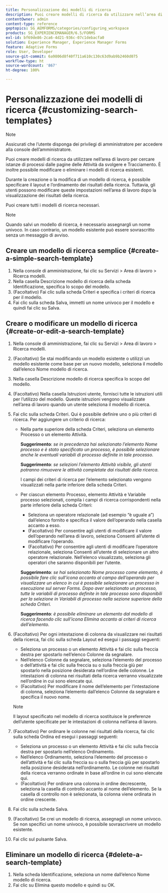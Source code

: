 ```yaml
---
title: Personalizzazione dei modelli di ricerca
description: Puoi creare modelli di ricerca da utilizzare nell’area di lavoro per cercare istanze di processi dalle pagine delle Attività da svolgere e Tracciamento. È inoltre possibile modificare o eliminare i modelli di ricerca esistenti.
contentOwner: admin
content-type: reference
geptopics: SG_AEMFORMS/categories/configuring_workspace
products: SG_EXPERIENCEMANAGER/6.5/FORMS
exl-id: bf69de86-2ca6-4d21-936c-07c1debacfa0
solution: Experience Manager, Experience Manager Forms
feature: Adaptive Forms
role: User, Developer
source-git-commit: 6a9806d8f40f711a610c130c63d9ab9b2460d075
workflow-type: ht
source-wordcount: '867'
ht-degree: 100%

---
```


# Personalizzazione dei modelli di ricerca {#customizing-search-templates}

>[!NOTE]
> 
> Assicurati che l’utente disponga dei privilegi di amministratore per accedere alla console dell’amministratore.

Puoi creare modelli di ricerca da utilizzare nell’area di lavoro per cercare istanze di processi dalle pagine delle Attività da svolgere e Tracciamento. È inoltre possibile modificare o eliminare i modelli di ricerca esistenti.

Durante la creazione o la modifica di un modello di ricerca, è possibile specificare il layout e l’ordinamento dei risultati della ricerca. Tuttavia, gli utenti possono modificare queste impostazioni nell’area di lavoro dopo la visualizzazione dei risultati della ricerca.

Puoi creare tutti i modelli di ricerca necessari.

>[!NOTE]
>
>Quando salvi un modello di ricerca, è necessario assegnargli un nome univoco. In caso contrario, un modello esistente può essere sovrascritto senza un messaggio di avviso.

## Creare un modello di ricerca semplice {#create-a-simple-search-template}

1. Nella console di amministrazione, fai clic su Servizi > Area di lavoro > Ricerca modelli.
1. Nella casella Descrizione modello di ricerca della scheda Identificazione, specifica lo scopo del modello.
1. (Facoltativo) Fai clic sulla scheda Criteri e specifica i criteri di ricerca per il modello.
1. Fai clic sulla scheda Salva, immetti un nome univoco per il modello e quindi fai clic su Salva.

## Creare o modificare un modello di ricerca {#create-or-edit-a-search-template}

1. Nella console di amministrazione, fai clic su Servizi > Area di lavoro > Ricerca modelli.
1. (Facoltativo) Se stai modificando un modello esistente o utilizzi un modello esistente come base per un nuovo modello, seleziona il modello dall’elenco Nome modello di ricerca.
1. Nella casella Descrizione modello di ricerca specifica lo scopo del modello.
1. (Facoltativo) Nella casella Istruzioni utente, fornisci tutte le istruzioni utili per l’utilizzo del modello. Queste istruzioni vengono visualizzate nell’area di lavoro quando un utente seleziona il modello di ricerca.
1. Fai clic sulla scheda Criteri. Qui è possibile definire uno o più criteri di ricerca. Per aggiungere un criterio di ricerca:

   * Nella parte superiore della scheda Criteri, seleziona un elemento Processo o un elemento Attività.

     **Suggerimento**: *se in precedenza hai selezionato l’elemento Nome processo e è stato specificato un processo, è possibile selezionare anche le eventuali variabili di processo definite in tale processo.*

     **Suggerimento**: *se selezioni l’elemento Attività visibile, gli utenti potranno rimuovere le attività completate dai risultati della ricerca.*

     I campi dei criteri di ricerca per l’elemento selezionato vengono visualizzati nella parte inferiore della scheda Criteri.

   * Per ciascun elemento Processo, elemento Attività e Variabile processo selezionati, compila i campi di ricerca corrispondenti nella parte inferiore della scheda Criteri:

      * Seleziona un operatore relazionale (ad esempio “è uguale a”) dall’elenco fornito e specifica il valore dell’operando nella casella accanto a esso.
      * (Facoltativo) Per consentire agli utenti di modificare il valore dell’operando nell’area di lavoro, seleziona Consenti all’utente di modificare l’operando.
      * (Facoltativo) Per consentire agli utenti di modificare l’operatore relazionale, seleziona Consenti all’utente di selezionare un altro operatore relazionale. Nell’elenco visualizzato, seleziona gli operatori che saranno disponibili per l’utente.

     **Suggerimento**: *se hai selezionato Nome processo come elemento, è possibile fare clic sull’icona accanto al campo dell’operando per visualizzare un elenco in cui è possibile selezionare un processo in esecuzione sul server Forms. Dopo aver selezionato un processo, tutte le variabili di processo definite in tale processo sono disponibili per la selezione in Variabili di processo nella sezione superiore della scheda Criteri.*

     **Suggerimento**: *è possibile eliminare un elemento dal modello di ricerca facendo clic sull’icona Elimina accanto ai criteri di ricerca dell’elemento.*

1. (Facoltativo) Per ogni intestazione di colonna da visualizzare nei risultati della ricerca, fai clic sulla scheda Layout ed esegui i passaggi seguenti:

   * Seleziona un processo o un elemento Attività e fai clic sulla freccia destra per spostarlo nell’elenco Colonne da segnalare.
   * Nell’elenco Colonne da segnalare, seleziona l’elemento del processo o dell’attività e fai clic sulla freccia su o sulla freccia giù per spostarlo nella posizione desiderata nell’ordine delle colonne. Le intestazioni di colonna nei risultati della ricerca verranno visualizzate nell’ordine in cui sono elencate qui.
   * (Facoltativo) Per modificare il nome dell’elemento per l’intestazione di colonna, seleziona l’elemento dall’elenco Colonne da segnalare e specifica il nuovo nome.

   >[!NOTE]
   >
   >Il layout specificato nel modello di ricerca sostituisce le preferenze dell’utente specificate per le intestazioni di colonna nell’area di lavoro.

1. (Facoltativo) Per ordinare le colonne nei risultati della ricerca, fai clic sulla scheda Ordina ed esegui i passaggi seguenti:

   * Seleziona un processo o un elemento Attività e fai clic sulla freccia destra per spostarlo nell’elenco Ordinamento.
   * Nell’elenco Ordinamento, seleziona l’elemento del processo o dell’attività e fai clic sulla freccia su o sulla freccia giù per spostarlo nella posizione desiderata nell’ordinamento. Le colonne nei risultati della ricerca verranno ordinate in base all’ordine in cui sono elencate qui.
   * (Facoltativo) Per ordinare una colonna in ordine decrescente, seleziona la casella di controllo accanto al nome dell’elemento. Se la casella di controllo non è selezionata, la colonna viene ordinata in ordine crescente.

1. Fai clic sulla scheda Salva.
1. (Facoltativo) Se crei un modello di ricerca, assegnagli un nome univoco. Se non specifici un nome univoco, è possibile sovrascrivere un modello esistente.
1. Fai clic sul pulsante Salva.

## Eliminare un modello di ricerca {#delete-a-search-template}

1. Nella scheda Identificazione, seleziona un nome dall’elenco Nome modello di ricerca.
1. Fai clic su Elimina questo modello e quindi su OK.
